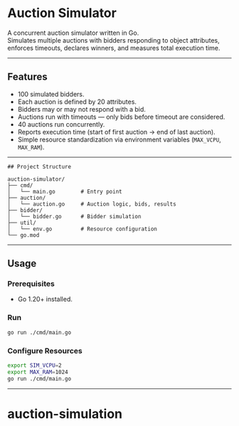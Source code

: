 # Auction Simulator

A concurrent auction simulator written in Go.  
Simulates multiple auctions with bidders responding to object attributes, enforces timeouts, declares winners, and measures total execution time.

---

## Features
- 100 simulated bidders.
- Each auction is defined by 20 attributes.
- Bidders may or may not respond with a bid.
- Auctions run with timeouts — only bids before timeout are considered.
- 40 auctions run concurrently.
- Reports execution time (start of first auction → end of last auction).
- Simple resource standardization via environment variables (`MAX_VCPU`, `MAX_RAM`).

---

```
## Project Structure

auction-simulator/
├── cmd/
│   └── main.go        # Entry point
├── auction/
│   └── auction.go     # Auction logic, bids, results
├── bidder/
│   └── bidder.go      # Bidder simulation
├── util/
│   └── env.go         # Resource configuration
└── go.mod
```
---

## Usage

### Prerequisites
- Go 1.20+ installed.

### Run
```bash
go run ./cmd/main.go
````

### Configure Resources

```bash
export SIM_VCPU=2
export MAX_RAM=1024
go run ./cmd/main.go
```

---

# auction-simulation
